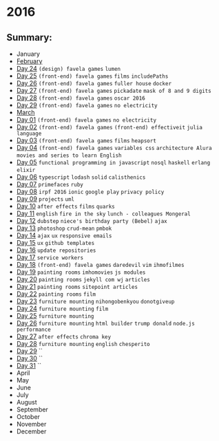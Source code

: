 # 2016

## Summary:
 - January
 - [February](feb/README.md)
  - [Day 24](feb/02-24-2016.md) `(design) favela games` `lumen`
  - [Day 25](feb/02-25-2016.md) `(front-end) favela games` `films` `includePaths`
  - [Day 26](feb/02-26-2016.md) `(front-end) favela games` `fuller house`  `docker` 
  - [Day 27](feb/02-27-2016.md) `(front-end) favela games` `pickadate` `mask of 8 and 9 digits`
  - [Day 28](feb/02-28-2016.md) `(front-end) favela games` `oscar 2016`
  - [Day 29](feb/02-29-2016.md) `(front-end) favela games` `no electricity`
 - [March](mar/README.md)
  - [Day 01](mar/03-01-2016.md) `(front-end) favela games` `no electricity`
  - [Day 02](mar/03-02-2016.md) `(front-end) favela games` `(front-end) effectiveit` `julia language`
  - [Day 03](mar/03-03-2016.md) `(front-end) favela games` `films` `heapsort`
  - [Day 04](mar/03-04-2016.md) `(front-end) favela games` `variables css` `architecture Alura` `movies and series to learn English`
  - [Day 05](mar/03-05-2016.md) `functional programming in javascript` `nosql` `haskell` `erlang` `elixir`
  - [Day 06](mar/03-06-2016.md) `typescript` `lodash` `solid` `calisthenics`
  - [Day 07](mar/03-07-2016.md) `primefaces` `ruby`
  - [Day 08](mar/03-08-2016.md) `irpf 2016` `ionic` `google play` `privacy policy`
  - [Day 09](mar/03-09-2016.md) `projects` `uml`
  - [Day 10](mar/03-10-2016.md) `after effects` `films` `quarks`
  - [Day 11](mar/03-11-2016.md) `english` `fire in the sky` `lunch - colleagues Mongeral`
  - [Day 12](mar/03-12-2016.md) `dubstep` `niece's birthday party (Bebel)` `ajax`
  - [Day 13](mar/03-13-2016.md) `photoshop` `crud-mean` `pmbok`
  - [Day 14](mar/03-14-2016.md) `ajax` `ux` `responsive emails`
  - [Day 15](mar/03-15-2016.md) `ux` `github templates`
  - [Day 16](mar/03-16-2016.md) `update repositories`
  - [Day 17](mar/03-17-2016.md) `service workers`
  - [Day 18](mar/03-18-2016.md) `(front-end) favela games` `daredevil` `vim` `ihmofilmes`
  - [Day 19](mar/03-19-2016.md) `painting rooms` `imhomovies` `js modules`
  - [Day 20](mar/03-20-2016.md) `painting rooms` `jekyll com wj` `articles`
  - [Day 21](mar/03-21-2016.md) `painting rooms` `sitepoint articles`
  - [Day 22](mar/03-22-2016.md) `painting rooms` `film`
  - [Day 23](mar/03-23-2016.md) `furniture mounting` `nihongobenkyou` `donotgiveup`
  - [Day 24](mar/03-24-2016.md) `furniture mounting` `film`
  - [Day 25](mar/03-25-2016.md) `furniture mounting`
  - [Day 26](mar/03-26-2016.md) `furniture mounting` `html builder` `trump donald` `node.js performance`
  - [Day 27](mar/03-27-2016.md) `after effects` `chroma key`
  - [Day 28](mar/03-28-2016.md) `furniture mounting` `english` `chesperito`
  - [Day 29](mar/03-29-2016.md) ``
  - [Day 30](mar/03-30-2016.md) ``
  - [Day 31](mar/03-31-2016.md) ``
 - April
 - May
 - June
 - July
 - August
 - September
 - October
 - November
 - December
